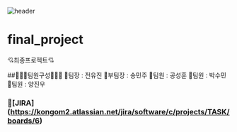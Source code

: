 ![header](https://capsule-render.vercel.app/api?type=shark&color=auto&height=300&section=header&text=HOLOYOLO&fontSize=90)

# final_project
💘최종프로젝트💘

##🧑‍🤝‍🧑팀원구성🧑‍🤝‍🧑
🥇팀장 : 전유진
🥈부팀장 : 송민주
🥉팀원 : 공성훈
🥉팀원 : 박수민
🥉팀원 : 양진우

### 🚩[JIRA] (https://kongom2.atlassian.net/jira/software/c/projects/TASK/boards/6)


